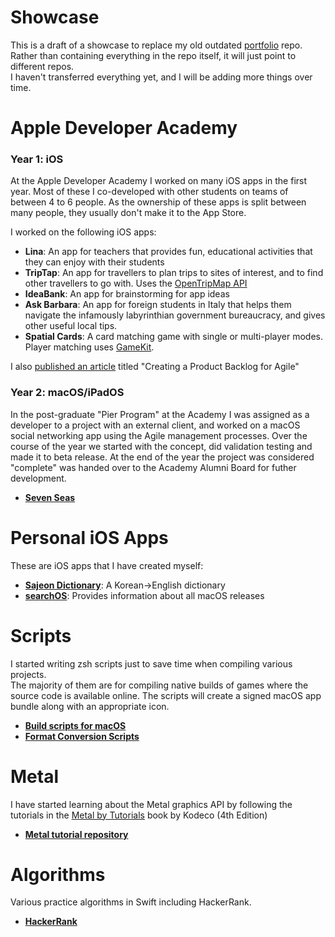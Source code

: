 # Showcase
This is a draft of a showcase to replace my old outdated [portfolio](https://github.com/shinra-electric/Portfolio) repo. <br>
Rather than containing everything in the repo itself, it will just point to different repos. <br>
I haven't transferred everything yet, and I will be adding more things over time.

# Apple Developer Academy 

### Year 1: iOS

At the Apple Developer Academy I worked on many iOS apps in the first year. Most of these I co-developed with other students on teams of between 4 to 6 people. 
As the ownership of these apps is split between many people, they usually don't make it to the App Store. 

I worked on the following iOS apps:

  - **Lina**: An app for teachers that provides fun, educational activities that they can enjoy with their students
  - **TripTap**: An app for travellers to plan trips to sites of interest, and to find other travellers to go with. Uses the [OpenTripMap API](https://dev.opentripmap.org/product)
  - **IdeaBank**: An app for brainstorming for app ideas
  - **Ask Barbara**: An app for foreign students in Italy that helps them navigate the infamously labyrinthian government bureaucracy, and gives other useful local tips.
  - **Spatial Cards**: A card matching game with single or multi-player modes. Player matching uses [GameKit](https://developer.apple.com/documentation/gamekit).  

I also [published an article](https://medium.com/@shinra.electric/creating-a-product-backlog-for-agile-681698e5564b) titled "Creating a Product Backlog for Agile"

### Year 2: macOS/iPadOS

In the post-graduate "Pier Program" at the Academy I was assigned as a developer to a project with an external client, and worked on a macOS social networking app using the Agile management processes. 
Over the course of the year we started with the concept, did validation testing and made it to beta release. 
At the end of the year the project was considered "complete" was handed over to the Academy Alumni Board for futher development. 
- [**Seven Seas**](https://github.com/shinra-electric/Seven-Seas-Intro)

# Personal iOS Apps

These are iOS apps that I have created myself:

- **[Sajeon Dictionary](https://github.com/shinra-electric/Sajeon)**: A Korean->English dictionary
- **[searchOS](https://github.com/shinra-electric/searchOS)**: Provides information about all macOS releases

# Scripts
I started writing zsh scripts just to save time when compiling various projects.<br>
The majority of them are for compiling native builds of games where the source code is available online. 
The scripts will create a signed macOS app bundle along with an appropriate icon.
  
- **[Build scripts for macOS](https://github.com/shinra-electric/Build-scripts)**
- **[Format Conversion Scripts](https://github.com/shinra-electric/Conversion-Scripts)**


# Metal
I have started learning about the Metal graphics API by following the tutorials in the [Metal by Tutorials](https://www.kodeco.com/books/metal-by-tutorials/v4.0) book by Kodeco (4th Edition)

- **[Metal tutorial repository](https://github.com/shinra-electric/Metal-by-Tutorials)**

# Algorithms
Various practice algorithms in Swift including HackerRank.

- **[HackerRank](https://github.com/shinra-electric/HackerRank)**
